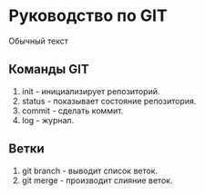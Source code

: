 # Руководство по GIT
Обычный текст
## Команды GIT
1. init - инициализирует репозиторий.
2. status - показывает состояние репозитория.
3. commit - сделать коммит.
4. log - журнал.
## Ветки
1. git branch - выводит список веток.
2. git merge - производит слияние веток.